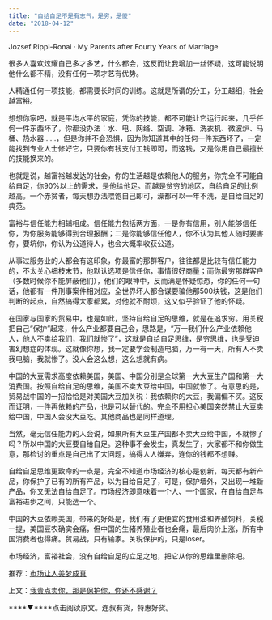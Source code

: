 ```yaml
---
title: "自给自足不是有志气，是穷，是傻"
date: "2018-04-12"
---
```


Jozsef Rippl-Ronai · My Parents after Fourty Years of Marriage

很多人喜欢炫耀自己多才多艺，什么都会，这反而让我增加一丝怀疑，这可能说明他什么都不精，没有任何一项才艺有优势。

人精通任何一项技能，都需要长时间的训练。这就是所谓的分工，分工越细，社会越富裕。

想想你家吧，就是平均水平的家庭，凭你的技能，都不可能让它运行起来，几乎任何一件东西坏了，你都没办法：水、电、网络、空调、冰箱、洗衣机、微波炉、马桶、热水器……，但是你并不会恐惧，因为你知道其中的任何一件东西坏了，一定能找到专业人士修好它，只要你有钱支付工钱即可，而这钱，又是你用自己最擅长的技能换来的。

也就是说，越富裕越发达的社会，你的生活越是依赖他人的服务，你完全不可能自给自足，你90%以上的需求，是他给他足。而越是贫穷的地区，自给自足的比例越高。一个赤贫者，每天想办法喂饱自己即可，澡都可以一年不洗，是自给自足的典范。

富裕与信任能力相辅相成。信任能力包括两方面，一是你有信用，别人能够信任你，为你服务能够得到合理报酬；二是你能够信任他人，你不认为其他人随时要害你，要坑你，你认为公道待人，也会大概率收获公道。

从事过服务业的人都会有这印象，你最富的那群客户，往往都是比较有信任能力的，不太关心细枝末节，他默认选项是信任你，事情很好商量；而你最穷那群客户（多数时候你不能屏蔽他们），他们的眼神中，反而满是怀疑惊恐，你的任何一句话，他都有一件刑事案件相对应，全世界坏人都合谋要骗他那500块钱，这是他们判断的起点，自然搞得大家都累，对他就不耐烦，这又似乎验证了他的怀疑。

在国家与国家的贸易中，也是如此，坚持自给自足的思维，就是在追求穷。用关税把自己“保护”起来，什么产业都要自己会，思路是，“万一我们什么产业依赖他人，他人不卖给我们，我们就惨了”，这就是自给自足思维，是穷思维，也是受迫害幻想症的体现。这就像你想，我一定要学会制造电脑，万一有一天，所有人不卖我电脑，我就惨了。没人会这么想，这么想就有病。

中国的大豆需求高度依赖美国，美国、中国分别是全球第一大大豆生产国和第一大消费国。按照自给自足的思维，美国不卖大豆给中国，中国就惨了。有意思的是，贸易战中国的一招恰恰是对美国大豆加关税：我依赖你的大豆，我偏偏不买。这反而证明，一件再依赖的产品，也是可以替代的。完全不用担心美国突然禁止大豆卖给中国，中国人会没大豆吃。其他商品也是同样道理。

当然，毫无信任能力的人会说，如果所有大豆生产国都不卖大豆给中国，不就惨了吗？所以中国的大豆要自给自足。这种事不会发生，真发生了，大家都不和你做生意，那检讨的重点是自己出了大问题，搞得人人嫌弃，连你的钱都不想赚。

自给自足思维更致命的一点是，完全不知道市场经济的核心是创新，每天都有新产品，你保护了已有的所有产品，以为自给自足了，可是，保护墙外，又出现一堆新产品，你又无法自给自足了。市场经济即意味着一个人、一个国家，在自给自足与富裕进步之间，只能选一个。

中国的大豆依赖美国，带来的好处是，我们有了更便宜的食用油和养殖饲料，关税一提，美国豆农确实会痛，但中国的生猪养殖业者也会痛，最后肉价上涨，所有中国消费者也得痛。贸易战，只有输家。关税保护的，只是loser。

市场经济，富裕社会，没有自给自足的立足之地，把它从你的思维里删除吧。

推荐：[市场让人美梦成真](http://mp.weixin.qq.com/s?__biz=MjM5NDU0Mjk2MQ==&mid=201255117&idx=1&sn=55878eaa58c90e7a49b87d939ecac074&scene=21#wechat_redirect)

上文：[我贵点卖你，那是保护你，你还不感谢？](http://mp.weixin.qq.com/s?__biz=MjM5NDU0Mjk2MQ==&mid=2651626845&idx=1&sn=58cab506fe8953bb052d5e71d7cb4c13&chksm=bd7e19438a099055b7bcc9f766beab210195480d7216cabf6b1b32c88f8652b333975e0b00e8&scene=21#wechat_redirect)

****▼****点击阅读原文。连叔有货，特惠好货。
